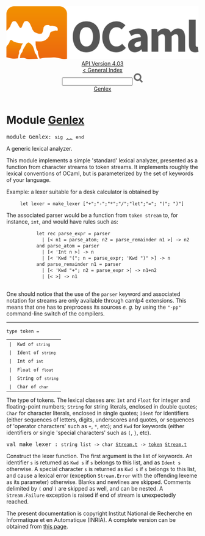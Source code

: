 <!-- ((! set title API !)) ((! set documentation !)) ((! set api !)) ((! set nobreadcrumb !)) -->
<div class="api"><header><nav class="toc brand"><a class="brand" href="https://ocaml.org/"><img src="colour-logo-gray.svg" class="svg" alt="OCaml"></a></nav><nav class="toc"><div class="toc_version"><a href="/docs" id="version-select">API Version 4.03</a></div><a href="index.html">&lt; General Index</a><div class="api_search"><input type="text" name="apisearch" id="api_search" oninput="mySearch(false);" onkeypress="this.oninput();" onclick="this.oninput();" onpaste="this.oninput();">
<img src="search_icon.svg" alt="Search" class="svg" onclick="mySearch(false)"></div>
<div id="search_results"></div><div class="toc_title"><a href="#top">Genlex</a></div><ul></ul></nav></header>

<h1>Module <a href="type_Genlex.html">Genlex</a></h1>

<pre><span class="keyword">module</span> Genlex: <code class="code"><span class="keyword">sig</span></code> <a href="Genlex.html">..</a> <code class="code"><span class="keyword">end</span></code></pre><div class="info module top">
A generic lexical analyzer.
<p>

   This module implements a simple 'standard' lexical analyzer, presented
   as a function from character streams to token streams. It implements
   roughly the lexical conventions of OCaml, but is parameterized by the
   set of keywords of your language.
</p><p>

   Example: a lexer suitable for a desk calculator is obtained by
   </p><pre class="codepre"><code class="code">&nbsp;&nbsp;&nbsp;&nbsp;&nbsp;<span class="keyword">let</span>&nbsp;lexer&nbsp;=&nbsp;make_lexer&nbsp;[<span class="string">"+"</span>;<span class="string">"-"</span>;<span class="string">"*"</span>;<span class="string">"/"</span>;<span class="string">"let"</span>;<span class="string">"="</span>;&nbsp;<span class="string">"("</span>;&nbsp;<span class="string">")"</span>]&nbsp;&nbsp;</code></pre>
<p>

   The associated parser would be a function from <code class="code">token stream</code>
   to, for instance, <code class="code">int</code>, and would have rules such as:
</p><p>

   </p><pre class="codepre"><code class="code">&nbsp;&nbsp;&nbsp;&nbsp;&nbsp;&nbsp;&nbsp;&nbsp;&nbsp;&nbsp;&nbsp;<span class="keyword">let</span>&nbsp;<span class="keyword">rec</span>&nbsp;parse_expr&nbsp;=&nbsp;<span class="keyword">parser</span>
&nbsp;&nbsp;&nbsp;&nbsp;&nbsp;&nbsp;&nbsp;&nbsp;&nbsp;&nbsp;&nbsp;&nbsp;&nbsp;<span class="keywordsign">|</span>&nbsp;[&lt;&nbsp;n1&nbsp;=&nbsp;parse_atom;&nbsp;n2&nbsp;=&nbsp;parse_remainder&nbsp;n1&nbsp;&gt;]&nbsp;<span class="keywordsign">-&gt;</span>&nbsp;n2
&nbsp;&nbsp;&nbsp;&nbsp;&nbsp;&nbsp;&nbsp;&nbsp;&nbsp;&nbsp;&nbsp;<span class="keyword">and</span>&nbsp;parse_atom&nbsp;=&nbsp;<span class="keyword">parser</span>
&nbsp;&nbsp;&nbsp;&nbsp;&nbsp;&nbsp;&nbsp;&nbsp;&nbsp;&nbsp;&nbsp;&nbsp;&nbsp;<span class="keywordsign">|</span>&nbsp;[&lt;&nbsp;<span class="keywordsign">'</span><span class="constructor">Int</span>&nbsp;n&nbsp;&gt;]&nbsp;<span class="keywordsign">-&gt;</span>&nbsp;n
&nbsp;&nbsp;&nbsp;&nbsp;&nbsp;&nbsp;&nbsp;&nbsp;&nbsp;&nbsp;&nbsp;&nbsp;&nbsp;<span class="keywordsign">|</span>&nbsp;[&lt;&nbsp;<span class="keywordsign">'</span><span class="constructor">Kwd</span>&nbsp;<span class="string">"("</span>;&nbsp;n&nbsp;=&nbsp;parse_expr;&nbsp;<span class="keywordsign">'</span><span class="constructor">Kwd</span>&nbsp;<span class="string">")"</span>&nbsp;&gt;]&nbsp;<span class="keywordsign">-&gt;</span>&nbsp;n
&nbsp;&nbsp;&nbsp;&nbsp;&nbsp;&nbsp;&nbsp;&nbsp;&nbsp;&nbsp;&nbsp;<span class="keyword">and</span>&nbsp;parse_remainder&nbsp;n1&nbsp;=&nbsp;<span class="keyword">parser</span>
&nbsp;&nbsp;&nbsp;&nbsp;&nbsp;&nbsp;&nbsp;&nbsp;&nbsp;&nbsp;&nbsp;&nbsp;&nbsp;<span class="keywordsign">|</span>&nbsp;[&lt;&nbsp;<span class="keywordsign">'</span><span class="constructor">Kwd</span>&nbsp;<span class="string">"+"</span>;&nbsp;n2&nbsp;=&nbsp;parse_expr&nbsp;&gt;]&nbsp;<span class="keywordsign">-&gt;</span>&nbsp;n1+n2
&nbsp;&nbsp;&nbsp;&nbsp;&nbsp;&nbsp;&nbsp;&nbsp;&nbsp;&nbsp;&nbsp;&nbsp;&nbsp;<span class="keywordsign">|</span>&nbsp;[&lt;&nbsp;&gt;]&nbsp;<span class="keywordsign">-&gt;</span>&nbsp;n1
&nbsp;&nbsp;&nbsp;</code></pre>
<p>

   One should notice that the use of the <code class="code"><span class="keyword">parser</span></code> keyword and associated
   notation for streams are only available through camlp4 extensions. This
   means that one has to preprocess its sources <i>e. g.</i> by using the
   <code class="code"><span class="string">"-pp"</span></code> command-line switch of the compilers.<br>
</p></div>
<hr width="100%">

<pre><code><span id="TYPEtoken"><span class="keyword">type</span> <code class="type"></code>token</span> = </code></pre><table class="typetable">
<tbody><tr>
<td align="left" valign="top">
<code><span class="keyword">|</span></code></td>
<td align="left" valign="top">
<code><span id="TYPEELTtoken.Kwd"><span class="constructor">Kwd</span></span> <span class="keyword">of</span> <code class="type">string</code></code></td>

</tr>
<tr>
<td align="left" valign="top">
<code><span class="keyword">|</span></code></td>
<td align="left" valign="top">
<code><span id="TYPEELTtoken.Ident"><span class="constructor">Ident</span></span> <span class="keyword">of</span> <code class="type">string</code></code></td>

</tr>
<tr>
<td align="left" valign="top">
<code><span class="keyword">|</span></code></td>
<td align="left" valign="top">
<code><span id="TYPEELTtoken.Int"><span class="constructor">Int</span></span> <span class="keyword">of</span> <code class="type">int</code></code></td>

</tr>
<tr>
<td align="left" valign="top">
<code><span class="keyword">|</span></code></td>
<td align="left" valign="top">
<code><span id="TYPEELTtoken.Float"><span class="constructor">Float</span></span> <span class="keyword">of</span> <code class="type">float</code></code></td>

</tr>
<tr>
<td align="left" valign="top">
<code><span class="keyword">|</span></code></td>
<td align="left" valign="top">
<code><span id="TYPEELTtoken.String"><span class="constructor">String</span></span> <span class="keyword">of</span> <code class="type">string</code></code></td>

</tr>
<tr>
<td align="left" valign="top">
<code><span class="keyword">|</span></code></td>
<td align="left" valign="top">
<code><span id="TYPEELTtoken.Char"><span class="constructor">Char</span></span> <span class="keyword">of</span> <code class="type">char</code></code></td>

</tr></tbody></table>

<div class="info ">
The type of tokens. The lexical classes are: <code class="code"><span class="constructor">Int</span></code> and <code class="code"><span class="constructor">Float</span></code>
   for integer and floating-point numbers; <code class="code"><span class="constructor">String</span></code> for
   string literals, enclosed in double quotes; <code class="code"><span class="constructor">Char</span></code> for
   character literals, enclosed in single quotes; <code class="code"><span class="constructor">Ident</span></code> for
   identifiers (either sequences of letters, digits, underscores
   and quotes, or sequences of 'operator characters' such as
   <code class="code">+</code>, <code class="code">*</code>, etc); and <code class="code"><span class="constructor">Kwd</span></code> for keywords (either identifiers or
   single 'special characters' such as <code class="code">(</code>, <code class="code">}</code>, etc).<br>
</div>


<pre><span id="VALmake_lexer"><span class="keyword">val</span> make_lexer</span> : <code class="type">string list -&gt; char <a href="Stream.html#TYPEt">Stream.t</a> -&gt; <a href="Genlex.html#TYPEtoken">token</a> <a href="Stream.html#TYPEt">Stream.t</a></code></pre><div class="info ">
Construct the lexer function. The first argument is the list of
   keywords. An identifier <code class="code">s</code> is returned as <code class="code"><span class="constructor">Kwd</span> s</code> if <code class="code">s</code>
   belongs to this list, and as <code class="code"><span class="constructor">Ident</span> s</code> otherwise.
   A special character <code class="code">s</code> is returned as <code class="code"><span class="constructor">Kwd</span> s</code> if <code class="code">s</code>
   belongs to this list, and cause a lexical error (exception
   <code class="code"><span class="constructor">Stream</span>.<span class="constructor">Error</span></code> with the offending lexeme as its parameter) otherwise.
   Blanks and newlines are skipped. Comments delimited by <code class="code">(*</code> and <code class="code">*)</code>
   are skipped as well, and can be nested. A <code class="code"><span class="constructor">Stream</span>.<span class="constructor">Failure</span></code> exception
   is raised if end of stream is unexpectedly reached.<br>
</div>
<div class="copyright">The present documentation is copyright Institut National de Recherche en Informatique et en Automatique (INRIA). A complete version can be obtained from <a href="http://caml.inria.fr/pub/docs/manual-ocaml/">this page</a>.</div></div>